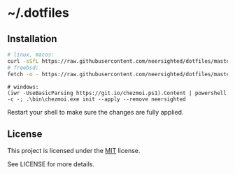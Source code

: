 # ~/.dotfiles

## Installation

```sh
# linux, macos:
curl -sSfL https://raw.githubusercontent.com/neersighted/dotfiles/master/bootstrap.sh | sh
# freebsd:
fetch -o - https://raw.githubusercontent.com/neersighted/dotfiles/master/bootstrap.sh | sh
```
```pwsh
# windows:
(iwr -UseBasicParsing https://git.io/chezmoi.ps1).Content | powershell -c -; .\bin\chezmoi.exe init --apply --remove neersighted
```

Restart your shell to make sure the changes are fully applied.

## License

This project is licensed under the
[MIT](https://en.wikipedia.org/wiki/MIT_License) license.

See LICENSE for more details.
